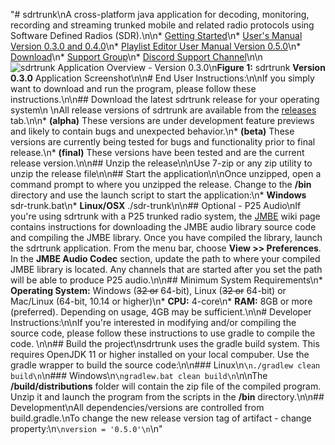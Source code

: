 "# sdrtrunk\nA cross-platform java application for decoding, monitoring, recording and streaming trunked mobile and related radio protocols using Software Defined Radios (SDR).\n\n* [Getting Started](https://github.com/DSheirer/sdrtrunk/wiki/GettingStarted_V0.3.0)\n* [User's Manual Version 0.3.0 and 0.4.0](https://github.com/DSheirer/sdrtrunk/wiki/UserManual_V0.3.0)\n* [Playlist Editor User Manual Version 0.5.0](https://github.com/DSheirer/sdrtrunk/wiki/Playlist-Editor)\n* [Download](https://github.com/DSheirer/sdrtrunk/releases)\n* [Support Group](https://groups.google.com/forum/#!forum/sdrtrunk)\n* [Discord Support Channel](https://discord.gg/HJQaKYE)\n\n![sdrtrunk Application Overview - Version 0.3.0](https://github.com/DSheirer/sdrtrunk/wiki/v0.3/images/ApplicationOverview_V0.3.0.png)\n**Figure 1:** sdrtrunk **Version 0.3.0** Application Screenshot\n\n# End User Instructions:\n\nIf you simply want to download and run the program, please follow these instructions.\n\n## Download the latest sdrtrunk release for your operating system\n \nAll release versions of sdrtrunk are available from the [releases](https://github.com/DSheirer/sdrtrunk/releases) tab.\n\n* **(alpha)** These versions are under development feature previews and likely to contain bugs and unexpected behavior.\n* **(beta)** These versions are currently being tested for bugs and functionality prior to final release.\n* **(final)** These versions have been tested and are the current release version.\n\n## Unzip the release\n\nUse 7-zip or any zip utility to unzip the release file\n\n## Start the application\n\nOnce unzipped, open a command prompt to where you unzipped the release.  Change to the **/bin** directory and use the launch script to start the application:\n* **Windows** sdr-trunk.bat\n* **Linux/OSX** ./sdr-trunk\n\n## Optional - P25 Audio\nIf you're using sdrtrunk with a P25 trunked radio system, the [JMBE](https://github.com/DSheirer/sdrtrunk/wiki/JMBE) wiki page contains instructions for downloading the JMBE audio library source code and compiling the JMBE library.  Once you have compiled the library, launch the sdrtrunk application.  From the menu bar, choose **View >> Preferences**.  In the **JMBE Audio Codec** section, update the path to where your compiled JMBE library is located.  Any channels that are started after you set the path will be able to produce P25 audio.\n\n## Minimum System Requirements\n* **Operating System:** Windows (~~32 or~~ 64-bit), Linux (~~32 or~~ 64-bit) or Mac/Linux (64-bit, 10.14 or higher)\n* **CPU:** 4-core\n* **RAM:** 8GB or more (preferred).  Depending on usage, 4GB may be sufficient.\n\n# Developer Instructions:\n\nIf you're interested in modifying and/or compiling the source code, please follow these instructions to use gradle to compile the code. \n\n## Build the project\nsdrtrunk uses the gradle build system. This requires OpenJDK 11 or higher installed on your local compuber.  Use the gradle wrapper to build the source code:\n\n### Linux\n```\n./gradlew clean build\n```\n### Windows\n```\ngradlew.bat clean build\n```\n\nThe **/build/distributions** folder will contain the zip file of the compiled program.  Unzip it and launch the program from the scripts in the **/bin** directory.\n\n## Development\nAll dependencies/versions are controlled from build.gradle.\nTo change the new release version tag of artifact - change property:\n```\nversion = '0.5.0'\n```\n"